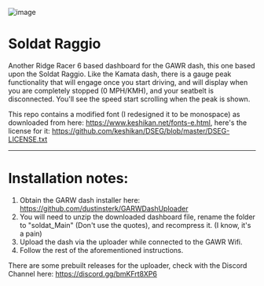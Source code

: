 ![image](https://github.com/user-attachments/assets/4d4a3d59-8d09-4e80-8092-86f95602b40c)
# Soldat Raggio
Another Ridge Racer 6 based dashboard for the GAWR dash, this one based upon the Soldat Raggio. Like the Kamata dash, there is a gauge peak functionality that will engage once you start driving, and will display when you are completely stopped (0 MPH/KMH), and your seatbelt is disconnected. You'll see the speed start scrolling when the peak is shown.

This repo contains a modified font (I redesigned it to be monospace) as downloaded from here: https://www.keshikan.net/fonts-e.html, here's the license for it: https://github.com/keshikan/DSEG/blob/master/DSEG-LICENSE.txt

---

# Installation notes:

1) Obtain the GARW dash installer here: https://github.com/dustinsterk/GARWDashUploader
2) You will need to unzip the downloaded dashboard file, rename the folder to "soldat_Main" (Don't use the quotes), and recompress it. (I know, it's a pain)
3) Upload the dash via the uploader while connected to the GAWR Wifi.
4) Follow the rest of the aforementioned instructions.

There are some prebuilt releases for the uploader, check with the Discord Channel here: https://discord.gg/bmKFrt8XP6
